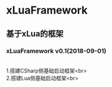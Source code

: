 # xLuaFramework
## 基于xLua的框架
### xLuaFramework v0.1(2018-09-01)
<br>1.搭建CSharp侧基础启动框架\<br> 
<br>2.搭建Lua侧基础启动框架\<br> 
